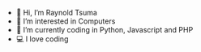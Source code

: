 - 👋 Hi, I’m Raynold Tsuma
- 👀 I’m interested in Computers
- 🌱 I’m currently coding in Python, Javascript and PHP
- 💻 I love coding

<!---
raynold-ray/raynold-ray is a ✨ special ✨ repository because its `README.md` (this file) appears on your GitHub profile.
You can click the Preview link to take a look at your changes.
--->
